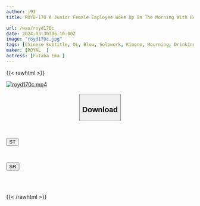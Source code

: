```yaml
---
author: j91
title: ROYD-170 A Junior Female Employee Woke Up In The Morning With Her Yukata Exposed In Her Room! Even Though She's Always So Cocky And Always Curses At Me, I've Become Spoiled... Ema Futaba

url: /was/royd170c
date: 2024-03-30T06:10:00Z
image: "royd170c.jpg"
tags: [Chinese Subtitle, OL, Blow, Solowork, Kimono, Mourning, Drinking Party, Subordinates - Colleagues	]
maker: [ROYAL  ]
actress: [Futaba Ema ]
---
```



{{< rawhtml >}}

<div class="video" data-videoid="0z1Xlmz2b1UbyPO">
    <a href="javascript:;">
        <img src="/was/royd170c/royd170c.jpg" width="WIDTH" height="HEIGHT" alt="royd170c.mp4" loading="lazy">
    </a>
</div>

<script type="text/javascript" src="https://j91.asia/asset/on-demand-st.js"></script>

<br>
  <link rel="stylesheet" href="https://j91.asia/asset/bs5.css">
  
  <center>
  <button class="btn btn-primary" type="button" data-bs-toggle="collapse" data-bs-target=".multi-collapse" aria-expanded="false" aria-controls="multiCollapseExample1 multiCollapseExample2"><h2>Download</h2></button></center>
</p>
<div class="row">
  <div class="col">
    <div class="collapse multi-collapse" id="multiCollapseExample1">
      <div class="card card-body">
	      	      <br>
<div class="buttons">  
<p><a href="https://streamtape.to/v/0z1Xlmz2b1UbyPO" target="_blank"><button class="btn-hover color-3"><i class="fa fa-download"></i> ST</button></a></p></div>
    </div>
  </div>
</div>
  <div class="col">
    <div class="collapse multi-collapse" id="multiCollapseExample2">
      <div class="card card-body">
	      <br>
<div class="buttons">
<p><a href="https://rubystm.com/wkh1f0xyqbme" target="_blank"><button class="btn-hover color-9"><i class="fa fa-download"></i> SR</button></a></p></div>
<br><br>
      </div>
    </div>
  </div>
</div>

{{< /rawhtml >}}